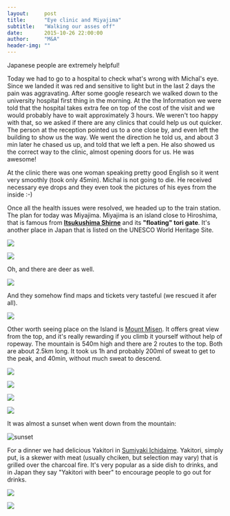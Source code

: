 ```yaml
---
layout:     post
title:      "Eye clinic and Miyajima"
subtitle:   "Walking our asses off"
date:       2015-10-26 22:00:00
author:     "M&A"
header-img: ""
---
```


Japanese people are extremely helpful!

Today we had to go to a hospital to check what's wrong with Michal's eye. Since we landed it was red and sensitive to light but in the last 2 days the pain was aggravating.
After some google research we walked down to the university hospital first thing in the morning. At the the Information we were told that the hospital takes extra fee on top of the cost of the visit and we would probably have to wait approximately 3 hours. We weren't too happy with that, so we asked if there are any clinics that could help us out quicker. The person at the reception pointed us to a one close by, and even left the building to show us the way.
We went the direction he told us, and about 3 min later he chased us up, and told that we left a pen. He also showed us the correct way to the clinic, almost opening doors for us. He was awesome!

At the clinic there was one woman speaking pretty good English so it went very smoothly (took only 45min). Michal is not going to die. He received necessary eye drops and they even took the pictures of his eyes from the inside :-)

Once all the health issues were resolved, we headed up to the train station. The plan for today was Miyajima.
Miyajima is an island close to Hiroshima, that is famous from **[Itsukushima Shirne](https://en.wikipedia.org/wiki/Itsukushima_Shrine)** and its **"floating" tori gate**. It's another place in Japan that is listed on the UNESCO World Heritage Site.

![](https://lh3.googleusercontent.com/-q6vQwLxjX0Y/Vi4h2-Ch3SI/AAAAAAAAWjw/BQD5NjC0pBs/s800-Ic42/DSC09619.JPG)

![](https://lh3.googleusercontent.com/-aJgIraw_67k/Vi4fvCqUj1I/AAAAAAAAWi8/4tLOr8auMS0/s800-Ic42/20151026_123240.jpg)

Oh, and there are deer as well.

![](https://lh3.googleusercontent.com/-ljjMe9LxxbA/Vi4fvFkjS9I/AAAAAAAAWjY/9luwbB-4xQw/s800-Ic42/20151026_115138.jpg)

And they somehow find maps and tickets very tasteful (we rescued it afer all).

![](https://lh3.googleusercontent.com/-jII0d7ESJLA/Vi4h8gBTszI/AAAAAAAAWj4/1dJVD7KLnOk/s800-Ic42/DSC09638.JPG)

Other worth seeing place on the Island is [Mount Misen](https://en.wikipedia.org/wiki/Mount_Misen).
It offers great view from the top, and it's really rewarding if you climb it yourself without help of ropeway. The mountain is 540m high and there are 2 routes to the top. Both are about 2.5km long. It took us 1h and probably 200ml of sweat to get to the peak, and 40min, without much sweat to descend.

![](https://lh3.googleusercontent.com/-c2PAx3dbpjk/Vi4q4LSHGkI/AAAAAAAAWk8/szUodTsPIsU/s800-Ic42/20151026_163550.jpg)

![](https://lh3.googleusercontent.com/-T4-Y_NkO0-k/Vi4fvMidPZI/AAAAAAAAWic/RmiTwVwDwIQ/s800-Ic42/20151026_134051.jpg)

![](https://lh3.googleusercontent.com/-A_6LSjrurhQ/Vi4iR3qFAEI/AAAAAAAAWkQ/s_x4b9OR01U/s800-Ic42/DSC09643.JPG)

![](https://lh3.googleusercontent.com/-qgEf0Lm0o44/Vi4iNFdIsYI/AAAAAAAAWkI/_TCFS78yEE4/s800-Ic42/DSC09671.JPG)

It was almost a sunset when went down from the mountain:

![sunset](https://lh3.googleusercontent.com/-dxVqIijpK2Q/Vi4iGsl8H3I/AAAAAAAAWkA/d_JBnVAuPyA/s800-Ic42/DSC09687.JPG)

For a dinner we had delicious Yakitori in [Sumiyaki Ichidaime](http://www.tripadvisor.co.uk/Restaurant_Review-g298561-d5993958-Reviews-Sumiyaki_Ichidaime-Hiroshima_Hiroshima_Prefecture_Chugoku.html). Yakitori, simply put, is a skewer with meat (usually chciken, but selection may vary) that is grilled over the charcoal fire. It's very popular as a side dish to drinks, and in Japan they say "Yakitori with beer" to encourage people to go out for drinks.

![](https://lh3.googleusercontent.com/-dKfWQMNoQ2Y/Vi4fvLqFMdI/AAAAAAAAWic/E73PnfKpZ38/s800-Ic42/20151026_190421.jpg)

![](https://lh3.googleusercontent.com/-Y8K_3tBCSBo/Vi4qosWqJTI/AAAAAAAAWks/pTiQ5FFb8T0/s800-Ic42/20151026_184758.jpg)

